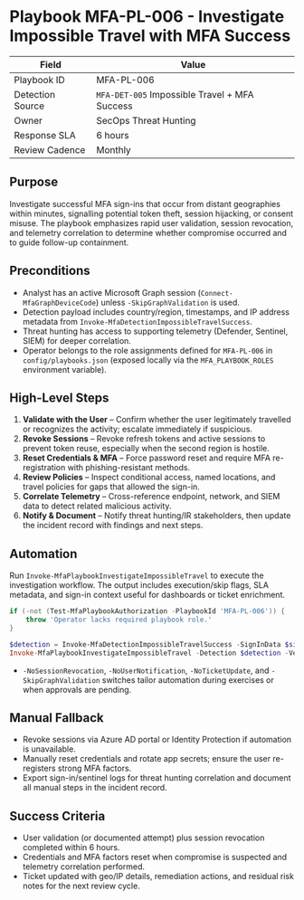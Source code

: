 # Playbook MFA-PL-006 - Investigate Impossible Travel with MFA Success

| Field | Value |
|-------|-------|
| Playbook ID | MFA-PL-006 |
| Detection Source | `MFA-DET-005` Impossible Travel + MFA Success |
| Owner | SecOps Threat Hunting |
| Response SLA | 6 hours |
| Review Cadence | Monthly |

## Purpose
Investigate successful MFA sign-ins that occur from distant geographies within minutes, signalling potential token theft, session hijacking, or consent misuse. The playbook emphasizes rapid user validation, session revocation, and telemetry correlation to determine whether compromise occurred and to guide follow-up containment.

## Preconditions
- Analyst has an active Microsoft Graph session (`Connect-MfaGraphDeviceCode`) unless `-SkipGraphValidation` is used.
- Detection payload includes country/region, timestamps, and IP address metadata from `Invoke-MfaDetectionImpossibleTravelSuccess`.
- Threat hunting has access to supporting telemetry (Defender, Sentinel, SIEM) for deeper correlation.
- Operator belongs to the role assignments defined for `MFA-PL-006` in `config/playbooks.json` (exposed locally via the `MFA_PLAYBOOK_ROLES` environment variable).

## High-Level Steps
1. **Validate with the User** – Confirm whether the user legitimately travelled or recognizes the activity; escalate immediately if suspicious.
2. **Revoke Sessions** – Revoke refresh tokens and active sessions to prevent token reuse, especially when the second region is hostile.
3. **Reset Credentials & MFA** – Force password reset and require MFA re-registration with phishing-resistant methods.
4. **Review Policies** – Inspect conditional access, named locations, and travel policies for gaps that allowed the sign-in.
5. **Correlate Telemetry** – Cross-reference endpoint, network, and SIEM data to detect related malicious activity.
6. **Notify & Document** – Notify threat hunting/IR stakeholders, then update the incident record with findings and next steps.

## Automation
Run `Invoke-MfaPlaybookInvestigateImpossibleTravel` to execute the investigation workflow. The output includes execution/skip flags, SLA metadata, and sign-in context useful for dashboards or ticket enrichment.

```powershell
if (-not (Test-MfaPlaybookAuthorization -PlaybookId 'MFA-PL-006')) {
    throw 'Operator lacks required playbook role.'
}

$detection = Invoke-MfaDetectionImpossibleTravelSuccess -SignInData $signIns | Select-Object -First 1
Invoke-MfaPlaybookInvestigateImpossibleTravel -Detection $detection -Verbose -WhatIf
```

- `-NoSessionRevocation`, `-NoUserNotification`, `-NoTicketUpdate`, and `-SkipGraphValidation` switches tailor automation during exercises or when approvals are pending.

## Manual Fallback
- Revoke sessions via Azure AD portal or Identity Protection if automation is unavailable.
- Manually reset credentials and rotate app secrets; ensure the user re-registers strong MFA factors.
- Export sign-in/sentinel logs for threat hunting correlation and document all manual steps in the incident record.

## Success Criteria
- User validation (or documented attempt) plus session revocation completed within 6 hours.
- Credentials and MFA factors reset when compromise is suspected and telemetry correlation performed.
- Ticket updated with geo/IP details, remediation actions, and residual risk notes for the next review cycle.
